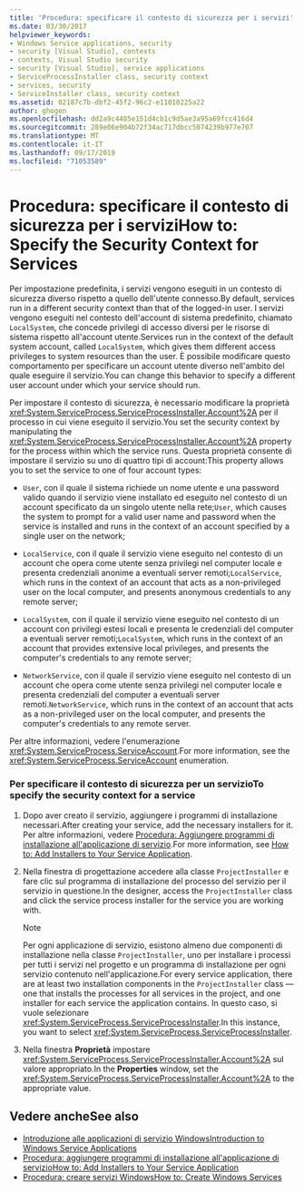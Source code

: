 ```yaml
---
title: 'Procedura: specificare il contesto di sicurezza per i servizi'
ms.date: 03/30/2017
helpviewer_keywords:
- Windows Service applications, security
- security [Visual Studio], contexts
- contexts, Visual Studio security
- security [Visual Studio], service applications
- ServiceProcessInstaller class, security context
- services, security
- ServiceInstaller class, security context
ms.assetid: 02187c7b-dbf2-45f2-96c2-e11010225a22
author: ghogen
ms.openlocfilehash: dd2a9c4485e151d4cb1c9d5ae3a95a69fcc416d4
ms.sourcegitcommit: 289e06e904b72f34ac717dbcc5074239b977e707
ms.translationtype: MT
ms.contentlocale: it-IT
ms.lasthandoff: 09/17/2019
ms.locfileid: "71053589"
---
```

# <a name="how-to-specify-the-security-context-for-services"></a><span data-ttu-id="39e22-102">Procedura: specificare il contesto di sicurezza per i servizi</span><span class="sxs-lookup"><span data-stu-id="39e22-102">How to: Specify the Security Context for Services</span></span>
<span data-ttu-id="39e22-103">Per impostazione predefinita, i servizi vengono eseguiti in un contesto di sicurezza diverso rispetto a quello dell'utente connesso.</span><span class="sxs-lookup"><span data-stu-id="39e22-103">By default, services run in a different security context than that of the logged-in user.</span></span> <span data-ttu-id="39e22-104">I servizi vengono eseguiti nel contesto dell'account di sistema predefinito, chiamato `LocalSystem`, che concede privilegi di accesso diversi per le risorse di sistema rispetto all'account utente.</span><span class="sxs-lookup"><span data-stu-id="39e22-104">Services run in the context of the default system account, called `LocalSystem`, which gives them different access privileges to system resources than the user.</span></span> <span data-ttu-id="39e22-105">È possibile modificare questo comportamento per specificare un account utente diverso nell'ambito del quale eseguire il servizio.</span><span class="sxs-lookup"><span data-stu-id="39e22-105">You can change this behavior to specify a different user account under which your service should run.</span></span>  
  
 <span data-ttu-id="39e22-106">Per impostare il contesto di sicurezza, è necessario modificare la proprietà <xref:System.ServiceProcess.ServiceProcessInstaller.Account%2A> per il processo in cui viene eseguito il servizio.</span><span class="sxs-lookup"><span data-stu-id="39e22-106">You set the security context by manipulating the <xref:System.ServiceProcess.ServiceProcessInstaller.Account%2A> property for the process within which the service runs.</span></span> <span data-ttu-id="39e22-107">Questa proprietà consente di impostare il servizio su uno di quattro tipi di account:</span><span class="sxs-lookup"><span data-stu-id="39e22-107">This property allows you to set the service to one of four account types:</span></span>  
  
- <span data-ttu-id="39e22-108">`User`, con il quale il sistema richiede un nome utente e una password valido quando il servizio viene installato ed eseguito nel contesto di un account specificato da un singolo utente nella rete;</span><span class="sxs-lookup"><span data-stu-id="39e22-108">`User`, which causes the system to prompt for a valid user name and password when the service is installed and runs in the context of an account specified by a single user on the network;</span></span>  
  
- <span data-ttu-id="39e22-109">`LocalService`, con il quale il servizio viene eseguito nel contesto di un account che opera come utente senza privilegi nel computer locale e presenta credenziali anonime a eventuali server remoti;</span><span class="sxs-lookup"><span data-stu-id="39e22-109">`LocalService`, which runs in the context of an account that acts as a non-privileged user on the local computer, and presents anonymous credentials to any remote server;</span></span>  
  
- <span data-ttu-id="39e22-110">`LocalSystem`, con il quale il servizio viene eseguito nel contesto di un account con privilegi estesi locali e presenta le credenziali del computer a eventuali server remoti;</span><span class="sxs-lookup"><span data-stu-id="39e22-110">`LocalSystem`, which runs in the context of an account that provides extensive local privileges, and presents the computer's credentials to any remote server;</span></span>  
  
- <span data-ttu-id="39e22-111">`NetworkService`, con il quale il servizio viene eseguito nel contesto di un account che opera come utente senza privilegi nel computer locale e presenta credenziali del computer a eventuali server remoti.</span><span class="sxs-lookup"><span data-stu-id="39e22-111">`NetworkService`, which runs in the context of an account that acts as a non-privileged user on the local computer, and presents the computer's credentials to any remote server.</span></span>  
  
 <span data-ttu-id="39e22-112">Per altre informazioni, vedere l'enumerazione <xref:System.ServiceProcess.ServiceAccount>.</span><span class="sxs-lookup"><span data-stu-id="39e22-112">For more information, see the <xref:System.ServiceProcess.ServiceAccount> enumeration.</span></span>  
  
### <a name="to-specify-the-security-context-for-a-service"></a><span data-ttu-id="39e22-113">Per specificare il contesto di sicurezza per un servizio</span><span class="sxs-lookup"><span data-stu-id="39e22-113">To specify the security context for a service</span></span>  
  
1. <span data-ttu-id="39e22-114">Dopo aver creato il servizio, aggiungere i programmi di installazione necessari.</span><span class="sxs-lookup"><span data-stu-id="39e22-114">After creating your service, add the necessary installers for it.</span></span> <span data-ttu-id="39e22-115">Per altre informazioni, vedere [Procedura: Aggiungere programmi di installazione all'applicazione di servizio](how-to-add-installers-to-your-service-application.md).</span><span class="sxs-lookup"><span data-stu-id="39e22-115">For more information, see [How to: Add Installers to Your Service Application](how-to-add-installers-to-your-service-application.md).</span></span>  
  
2. <span data-ttu-id="39e22-116">Nella finestra di progettazione accedere alla classe `ProjectInstaller` e fare clic sul programma di installazione del processo del servizio per il servizio in questione.</span><span class="sxs-lookup"><span data-stu-id="39e22-116">In the designer, access the `ProjectInstaller` class and click the service process installer for the service you are working with.</span></span>  
  
    > [!NOTE]
    > <span data-ttu-id="39e22-117">Per ogni applicazione di servizio, esistono almeno due componenti di installazione nella classe `ProjectInstaller`, uno per installare i processi per tutti i servizi nel progetto e un programma di installazione per ogni servizio contenuto nell'applicazione.</span><span class="sxs-lookup"><span data-stu-id="39e22-117">For every service application, there are at least two installation components in the `ProjectInstaller` class — one that installs the processes for all services in the project, and one installer for each service the application contains.</span></span> <span data-ttu-id="39e22-118">In questo caso, si vuole selezionare <xref:System.ServiceProcess.ServiceProcessInstaller>.</span><span class="sxs-lookup"><span data-stu-id="39e22-118">In this instance, you want to select <xref:System.ServiceProcess.ServiceProcessInstaller>.</span></span>  
  
3. <span data-ttu-id="39e22-119">Nella finestra **Proprietà** impostare <xref:System.ServiceProcess.ServiceProcessInstaller.Account%2A> sul valore appropriato.</span><span class="sxs-lookup"><span data-stu-id="39e22-119">In the **Properties** window, set the <xref:System.ServiceProcess.ServiceProcessInstaller.Account%2A> to the appropriate value.</span></span>  
  
## <a name="see-also"></a><span data-ttu-id="39e22-120">Vedere anche</span><span class="sxs-lookup"><span data-stu-id="39e22-120">See also</span></span>

- [<span data-ttu-id="39e22-121">Introduzione alle applicazioni di servizio Windows</span><span class="sxs-lookup"><span data-stu-id="39e22-121">Introduction to Windows Service Applications</span></span>](introduction-to-windows-service-applications.md)
- [<span data-ttu-id="39e22-122">Procedura: aggiungere programmi di installazione all'applicazione di servizio</span><span class="sxs-lookup"><span data-stu-id="39e22-122">How to: Add Installers to Your Service Application</span></span>](how-to-add-installers-to-your-service-application.md)
- [<span data-ttu-id="39e22-123">Procedura: creare servizi Windows</span><span class="sxs-lookup"><span data-stu-id="39e22-123">How to: Create Windows Services</span></span>](how-to-create-windows-services.md)
